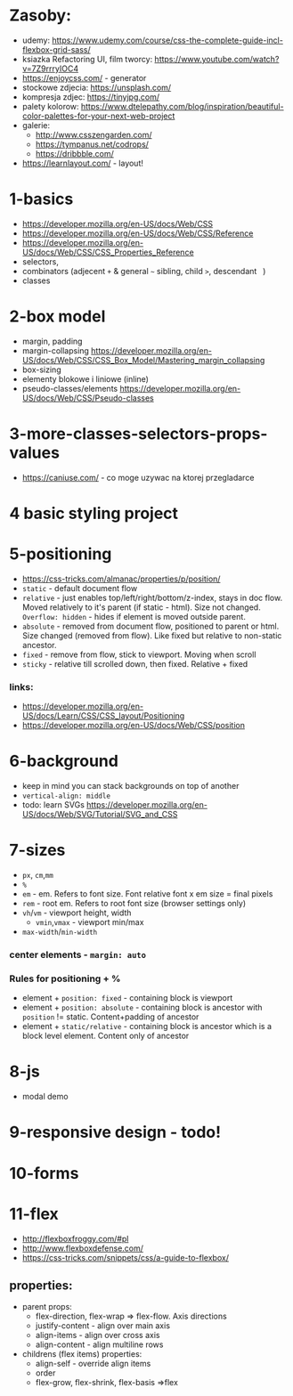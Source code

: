 # Zasoby:
* udemy: https://www.udemy.com/course/css-the-complete-guide-incl-flexbox-grid-sass/
* ksiazka Refactoring UI, film tworcy: https://www.youtube.com/watch?v=7Z9rrryIOC4
* https://enjoycss.com/ - generator
* stockowe zdjecia: https://unsplash.com/
* kompresja zdjec: https://tinyjpg.com/
* palety kolorow: https://www.dtelepathy.com/blog/inspiration/beautiful-color-palettes-for-your-next-web-project
* galerie: 
    * http://www.csszengarden.com/
    * https://tympanus.net/codrops/
    * https://dribbble.com/
* https://learnlayout.com/ - layout!

# 1-basics
* https://developer.mozilla.org/en-US/docs/Web/CSS
* https://developer.mozilla.org/en-US/docs/Web/CSS/Reference
* https://developer.mozilla.org/en-US/docs/Web/CSS/CSS_Properties_Reference
* selectors, 
* combinators (adjecent `+` & general `~` sibling, child `>`, descendant ` `)
* classes

# 2-box model
* margin, padding
* margin-collapsing https://developer.mozilla.org/en-US/docs/Web/CSS/CSS_Box_Model/Mastering_margin_collapsing
* box-sizing
* elementy blokowe i liniowe (inline)
* pseudo-classes/elements https://developer.mozilla.org/en-US/docs/Web/CSS/Pseudo-classes

# 3-more-classes-selectors-props-values
* https://caniuse.com/ - co moge uzywac na ktorej przegladarce

# 4 basic styling project
# 5-positioning
* https://css-tricks.com/almanac/properties/p/position/
* `static` - default document flow
* `relative` - just enables top/left/right/bottom/z-index, stays in doc flow. Moved relatively to it's parent (if static - html). Size not changed. `Overflow: hidden` - hides if element is moved outside parent.
* `absolute` - removed from document flow, positioned to parent or html. Size changed (removed from flow). Like fixed but relative to non-static ancestor.
* `fixed` - remove from flow, stick to viewport. Moving when scroll
* `sticky` - relative till scrolled down, then fixed. Relative + fixed
### links:
* https://developer.mozilla.org/en-US/docs/Learn/CSS/CSS_layout/Positioning
* https://developer.mozilla.org/en-US/docs/Web/CSS/position

# 6-background
* keep in mind you can stack backgrounds on top of another
* `vertical-align: middle`
* todo: learn SVGs https://developer.mozilla.org/en-US/docs/Web/SVG/Tutorial/SVG_and_CSS

# 7-sizes
* `px`, `cm`,`mm`
* `%`
* `em` - em. Refers to font size. Font relative font x em size = final pixels
* `rem` - root em. Refers to root font size (browser settings only)
* `vh`/`vm` - viewport height, width
    * `vmin`,`vmax` - viewport min/max
* `max-width`/`min-width`

### center elements - `margin: auto`

### Rules for positioning + %
* element + `position: fixed` - containing block is viewport
* element + `position: absolute` - containing block is ancestor with `position` != static. Content+padding of ancestor
* element + `static/relative` - containing block is ancestor which is a block level element. Content only of ancestor

# 8-js
* modal demo
# 9-responsive design - todo!
# 10-forms
# 11-flex
* http://flexboxfroggy.com/#pl
* http://www.flexboxdefense.com/
* https://css-tricks.com/snippets/css/a-guide-to-flexbox/

## properties:
* parent props:
    * flex-direction, flex-wrap => flex-flow. Axis directions
    * justify-content - align over main axis
    * align-items - align over cross axis
    * align-content - align multiline rows
* childrens (flex items) properties:
    * align-self - override align items
    * order
    * flex-grow, flex-shrink, flex-basis =>flex
    
    
